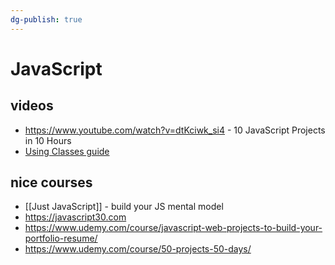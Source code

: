 ```yaml
---
dg-publish: true
---
```

# JavaScript

## videos

- <https://www.youtube.com/watch?v=dtKciwk_si4> - 10 JavaScript Projects in 10 Hours
- [Using Classes guide](https://developer.mozilla.org/en-US/docs/Web/JavaScript/Guide/Using_classes)

## nice courses

- [[Just JavaScript]] - build your JS mental model
- <https://javascript30.com>
- <https://www.udemy.com/course/javascript-web-projects-to-build-your-portfolio-resume/>
- <https://www.udemy.com/course/50-projects-50-days/>
